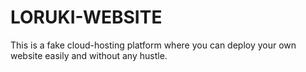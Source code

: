 # LORUKI-WEBSITE
This is a fake cloud-hosting platform where you can deploy your own website easily and without any hustle.
